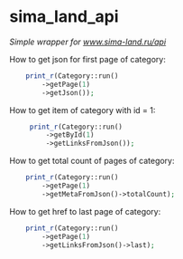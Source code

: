 # sima_land_api

*Simple wrapper for www.sima-land.ru/api*

How to get json for first page of category:
```php
    print_r(Category::run()
        ->getPage(1)
        ->getJson());
```
How to get item of category with id = 1:
```php
     print_r(Category::run()
         ->getById(1)
         ->getLinksFromJson());
```
How to get total count of pages of category:
```php
    print_r(Category::run()
        ->getPage(1)
        ->getMetaFromJson()->totalCount);
```
How to get href to last page of category:
```php
    print_r(Category::run()
        ->getPage(1)
        ->getLinksFromJson()->last);
```
